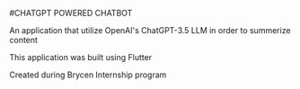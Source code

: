 #CHATGPT POWERED CHATBOT

An application that utilize OpenAI's ChatGPT-3.5 LLM in order to summerize content

This application was built using Flutter

Created during Brycen Internship program
